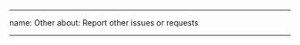 <!--
Copyright (C) 2023 Roberto Rossini <roberros@uio.no>

SPDX-License-Identifier: MIT
-->

<!-- markdownlint-disable -->

---

name: Other
about: Report other issues or requests

---

<!--
This is a generic template.
Please use this template only if the other templates don't apply.
For Q/A, please use the Discussion page: https://github.com/paulsengroup/modle/discussions
-->

<!-- markdownlint-enable -->
